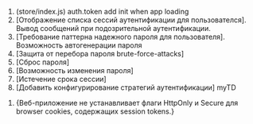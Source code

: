 1. (store/index.js) auth.token add init when app loading
2. [Отображение списка сессий аутентификации для пользователся]. Вывод сообщений при подозрительной аутентификации.
3. [Требование паттерна надежного пароля для пользователя]. Возможность автогенерации пароля
4. [Защита от перебора пароля brute-force-attacks]
5. [Сброс пароля]
6. [Возможность изменения пароля]
7. [Истечение срока сессии]
8. [Добавить конфигурирование стратегий аутентификации] myTD

1) {Веб-приложение не устанавливает флаги HttpOnly и Secure для browser cookies, содержащих session tokens.}
